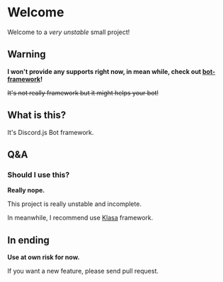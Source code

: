 # Welcome

Welcome to a *very unstable* small project!

## Warning

**I won't provide any supports right now, in mean while, check out [bot-framework](https://github.com/acrylic-style/bot-framework)!**

~~It's not really framework but it might helps your bot!~~

## What is this?

It's Discord.js Bot framework.

## Q&A

### Should I use this?

**Really nope.**

This project is really unstable and incomplete.

In meanwhile, I recommend use [Klasa](https://github.com/dirigeants/klasa) framework.

## In ending

__**Use at own risk for now.**__

If you want a new feature, please send pull request.
